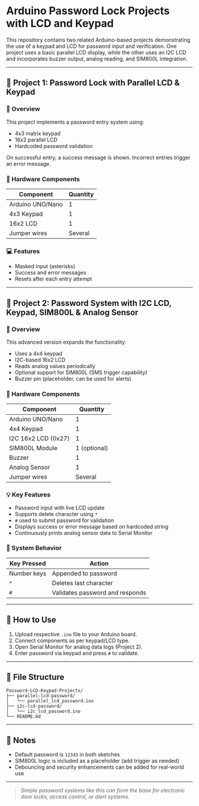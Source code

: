# Arduino Password Lock Projects with LCD and Keypad

This repository contains two related Arduino-based projects demonstrating the use of a keypad and LCD for password input and verification. One project uses a basic parallel LCD display, while the other uses an I2C LCD and incorporates buzzer output, analog reading, and SIM800L integration.

---

## 🔐 Project 1: Password Lock with Parallel LCD & Keypad

### 📄 Overview

This project implements a password entry system using:

* 4x3 matrix keypad
* 16x2 parallel LCD
* Hardcoded password validation

On successful entry, a success message is shown. Incorrect entries trigger an error message.

### 🔧 Hardware Components

| Component        | Quantity |
| ---------------- | -------- |
| Arduino UNO/Nano | 1        |
| 4x3 Keypad       | 1        |
| 16x2 LCD         | 1        |
| Jumper wires     | Several  |

### 💻 Features

* Masked input (asterisks)
* Success and error messages
* Resets after each entry attempt

---

## 🔐 Project 2: Password System with I2C LCD, Keypad, SIM800L & Analog Sensor

### 📄 Overview

This advanced version expands the functionality:

* Uses a 4x4 keypad
* I2C-based 16x2 LCD
* Reads analog values periodically
* Optional support for SIM800L (SMS trigger capability)
* Buzzer pin (placeholder, can be used for alerts)

### 🔧 Hardware Components

| Component           | Quantity     |
| ------------------- | ------------ |
| Arduino UNO/Nano    | 1            |
| 4x4 Keypad          | 1            |
| I2C 16x2 LCD (0x27) | 1            |
| SIM800L Module      | 1 (optional) |
| Buzzer              | 1            |
| Analog Sensor       | 1            |
| Jumper wires        | Several      |

### 💡 Key Features

* Password input with live LCD update
* Supports delete character using `*`
* `#` used to submit password for validation
* Displays success or error message based on hardcoded string
* Continuously prints analog sensor data to Serial Monitor

### 🔁 System Behavior

| Key Pressed | Action                          |
| ----------- | ------------------------------- |
| Number keys | Appended to password            |
| `*`         | Deletes last character          |
| `#`         | Validates password and responds |

---

## 🧪 How to Use

1. Upload respective `.ino` file to your Arduino board.
2. Connect components as per keypad/LCD type.
3. Open Serial Monitor for analog data logs (Project 2).
4. Enter password via keypad and press `#` to validate.

---

## 📁 File Structure

```
Password-LCD-Keypad-Projects/
├── parallel-lcd-password/
│   └── parallel_lcd_password.ino
├── i2c-lcd-password/
│   └── i2c_lcd_password.ino
└── README.md
```

---

## 📌 Notes

* Default password is `12345` in both sketches
* SIM800L logic is included as a placeholder (add trigger as needed)
* Debouncing and security enhancements can be added for real-world use

---

> *Simple password systems like this can form the base for electronic door locks, access control, or alert systems.*
